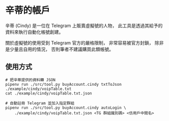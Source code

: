 辛蒂的帳戶
=======


辛蒂 (Cindy) 是一位在 Telegram 上販賣虛擬號的人物，
此工具是透過其給予的資料來執行自動化帳號創建。

關於虛擬號的使用受到 Telegram 官方的嚴格限制，
非常容易被官方封鎖，
除非是少量且自用的情況，
否則筆者不建議購買此類帳號。



## 使用方式


```
# 把辛蒂提供的資料轉 JSON
pipenv run ./src/tool.py buyAccount.cindy txtToJson ./example/cindy/voipTable.txt
cat ./example/cindy/voipTable.txt.json

# 自動註冊 Telegram 並加入指定群組
pipenv run ./src/tool.py buyAccount.cindy autoLogin \
    ./example/cindy/voipTable.txt.json <TG 群組識別碼> <仿用戶中間名>
```

